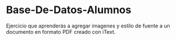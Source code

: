 # Base-De-Datos-Alumnos

Ejercicio que aprenderás a agregar imagenes y estilo de fuente a un documento en formato PDF creado con iText.
